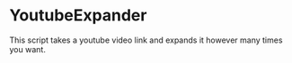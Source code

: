 # YoutubeExpander
This script takes a youtube video link and expands it however many times you want.
